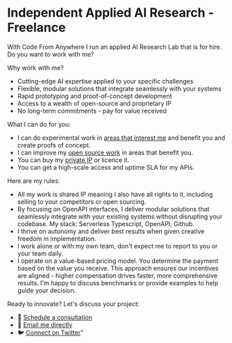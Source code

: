 # Independent Applied AI Research - Freelance

With Code From Anywhere I run an applied AI Research Lab that is for hire. Do you want to work with me?

Why work with me?

- Cutting-edge AI expertise applied to your specific challenges
- Flexible, modular solutions that integrate seamlessly with your systems
- Rapid prototyping and proof-of-concept development
- Access to a wealth of open-source and proprietary IP
- No long-term commitments - pay for value received

What I can do for you:

- I can do experimental work in [areas that interest me](https://github.com/CodeFromAnywhere) and benefit you and create proofs of concept.
- I can improve my [open source work](https://github.com/CodeFromAnywhere) in areas that benefit you.
- You can buy my [private IP](https://github.actionschema.com/CodeFromAnywhere) or licence it.
- You can get a high-scale access and uptime SLA for my APIs.

Here are my rules:

- All my work is shared IP meaning I also have all rights to it, including selling to your competitors or open sourcing.
- By focusing on OpenAPI interfaces, I deliver modular solutions that seamlessly integrate with your existing systems without disrupting your codebase. My stack: Serverless Typescript, OpenAPI, Github.
- I thrive on autonomy and deliver best results when given creative freedom in implementation.
- I work alone or with my own team, don't expect me to report to you or your team daily.
- I operate on a value-based pricing model. You determine the payment based on the value you receive. This approach ensures our incentives are aligned - higher compensation drives faster, more comprehensive results. I'm happy to discuss benchmarks or provide examples to help guide your decision.

Ready to innovate? Let's discuss your project:

- 📅 [Schedule a consultation](https://cal.com/karsens)
- 📧 [Email me directly](mailto:w@karsens.com)
- 🐦 [Connect on Twitter](https://twitter.com/wkarsens)"
